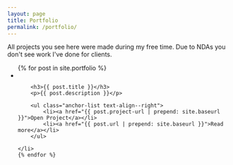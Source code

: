 ```yaml
---
layout: page
title: Portfolio
permalink: /portfolio/
---
```


All projects you see here were made during my free time. Due to NDAs you don't see work I've done for clients.

<ul class="portfolio--grid">
    {% for post in site.portfolio %}
    <li>
        <a href="{{ post.url | prepend: site.baseurl }}">
            <img src="{{ post.image | prepend: site.baseurl }}" alt="">
        </a>

        <h3>{{ post.title }}</h3>
        <p>{{ post.description }}</p>

        <ul class="anchor-list text-align--right">
            <li><a href="{{ post.project-url | prepend: site.baseurl }}">Open Project</a></li>
            <li><a href="{{ post.url | prepend: site.baseurl }}">Read more</a></li>
        </ul>

    </li>
    {% endfor %}
</ul>